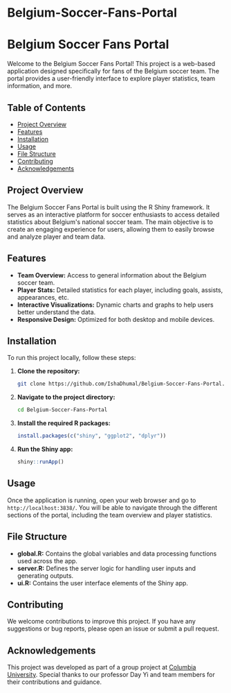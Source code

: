 # Belgium-Soccer-Fans-Portal

# Belgium Soccer Fans Portal

Welcome to the Belgium Soccer Fans Portal! This project is a web-based application designed specifically for fans of the Belgium soccer team. The portal provides a user-friendly interface to explore player statistics, team information, and more.

## Table of Contents
- [Project Overview](#project-overview)
- [Features](#features)
- [Installation](#installation)
- [Usage](#usage)
- [File Structure](#file-structure)
- [Contributing](#contributing)
- [Acknowledgements](#acknowledgements)

## Project Overview
The Belgium Soccer Fans Portal is built using the R Shiny framework. It serves as an interactive platform for soccer enthusiasts to access detailed statistics about Belgium's national soccer team. The main objective is to create an engaging experience for users, allowing them to easily browse and analyze player and team data.

## Features
- **Team Overview:** Access to general information about the Belgium soccer team.
- **Player Stats:** Detailed statistics for each player, including goals, assists, appearances, etc.
- **Interactive Visualizations:** Dynamic charts and graphs to help users better understand the data.
- **Responsive Design:** Optimized for both desktop and mobile devices.

## Installation
To run this project locally, follow these steps:

1. **Clone the repository:**
    ```bash
    git clone https://github.com/IshaDhumal/Belgium-Soccer-Fans-Portal.git
    ```
2. **Navigate to the project directory:**
    ```bash
    cd Belgium-Soccer-Fans-Portal
    ```
3. **Install the required R packages:**
    ```R
    install.packages(c("shiny", "ggplot2", "dplyr"))
    ```
4. **Run the Shiny app:**
    ```R
    shiny::runApp()
    ```

## Usage
Once the application is running, open your web browser and go to `http://localhost:3838/`. You will be able to navigate through the different sections of the portal, including the team overview and player statistics.

## File Structure
- **global.R:** Contains the global variables and data processing functions used across the app.
- **server.R:** Defines the server logic for handling user inputs and generating outputs.
- **ui.R:** Contains the user interface elements of the Shiny app.

## Contributing
We welcome contributions to improve this project. If you have any suggestions or bug reports, please open an issue or submit a pull request.


## Acknowledgements
This project was developed as part of a group project at [Columbia University](https://www.columbia.edu/). Special thanks to our professor Day Yi and team members for their contributions and guidance.

